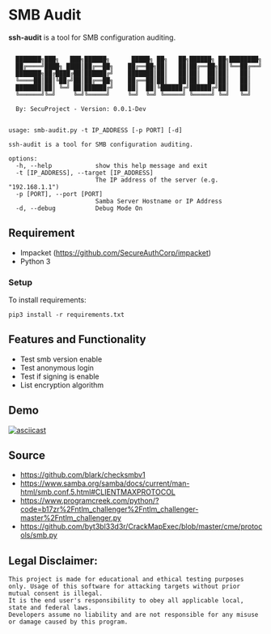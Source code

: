 # SMB Audit

**ssh-audit** is a tool for SMB configuration auditing.

```

  ███████╗███╗   ███╗██████╗      █████╗ ██╗   ██╗██████╗ ██╗████████╗
  ██╔════╝████╗ ████║██╔══██╗    ██╔══██╗██║   ██║██╔══██╗██║╚══██╔══╝
  ███████╗██╔████╔██║██████╔╝    ███████║██║   ██║██║  ██║██║   ██║   
  ╚════██║██║╚██╔╝██║██╔══██╗    ██╔══██║██║   ██║██║  ██║██║   ██║   
  ███████║██║ ╚═╝ ██║██████╔╝    ██║  ██║╚██████╔╝██████╔╝██║   ██║   
  ╚══════╝╚═╝     ╚═╝╚═════╝     ╚═╝  ╚═╝ ╚═════╝ ╚═════╝ ╚═╝   ╚═╝   

  By: SecuProject - Version: 0.0.1-Dev


usage: smb-audit.py -t IP_ADDRESS [-p PORT] [-d]

ssh-audit is a tool for SMB configuration auditing.

options:
  -h, --help            show this help message and exit
  -t [IP_ADDRESS], --target [IP_ADDRESS]
                        The IP address of the server (e.g. "192.168.1.1")
  -p [PORT], --port [PORT]
                        Samba Server Hostname or IP Address
  -d, --debug           Debug Mode On

```

## Requirement

- Impacket (https://github.com/SecureAuthCorp/impacket)
- Python 3

### Setup 

To install requirements:

```
pip3 install -r requirements.txt
```

## Features and Functionality

- Test smb version enable 
- Test anonymous login
- Test if signing is enable 
- List encryption algorithm

## Demo 

[![asciicast](https://asciinema.org/a/cHupwnCT2f7u8mwFP3pdEG8bj.svg)](https://asciinema.org/a/cHupwnCT2f7u8mwFP3pdEG8bj?autoplay=1)

## Source

- https://github.com/blark/checksmbv1
- https://www.samba.org/samba/docs/current/man-html/smb.conf.5.html#CLIENTMAXPROTOCOL
- https://www.programcreek.com/python/?code=b17zr%2Fntlm_challenger%2Fntlm_challenger-master%2Fntlm_challenger.py
- https://github.com/byt3bl33d3r/CrackMapExec/blob/master/cme/protocols/smb.py

## Legal Disclaimer:

    This project is made for educational and ethical testing purposes only. Usage of this software for attacking targets without prior mutual consent is illegal. 
    It is the end user's responsibility to obey all applicable local, state and federal laws. 
    Developers assume no liability and are not responsible for any misuse or damage caused by this program.